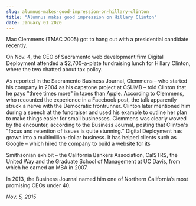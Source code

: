 ```yaml
---
slug: alumnus-makes-good-impression-on-hillary-clinton
title: "Alumnus makes good impression on Hillary Clinton"
date: January 01 2020
---
```


 
<p>
  Mac Clemmens (TMAC 2005) got to hang out with a presidential candidate
  recently.
</p>
<p>
  On Nov. 4, the CEO of Sacramento web development firm Digital Deployment
  attended a $2,700&#45;a&#45;plate fundraising lunch for Hillary Clinton, where
  the two chatted about tax policy.
</p>
<p>
  As reported in the Sacramento Business Journal, Clemmens – who started his
  company in 2004 as his capstone project at CSUMB – told Clinton that he pays
  "three times more" in taxes than Apple. According to Clemmens, who recounted
  the experience in a Facebook post, the talk apparently struck a nerve with the
  Democratic frontrunner. Clinton later mentioned him during a speech at the
  fundraiser and used his example to outline her plan to make things easier for
  small businesses. Clemmens was clearly wowed by the encounter, according to
  the Business Journal, posting that Clinton's "focus and retention of issues is
  quite stunning.” Digital Deployment has grown into a multimillion&#45;dollar
  business. It has helped clients such as Google – which hired the company to
  build a website for its
</p>
<p>
  Smithsonian exhibit – the California Bankers Association, CalSTRS, the United
  Way and the Graduate School of Management at UC Davis, from which he earned an
  MBA in 2007.
</p>
<p>
  In 2013, the Business Journal named him one of Northern California’s most
  promising CEOs under 40.
</p>
<p><em>Nov. 5, 2015</em></p>
 
